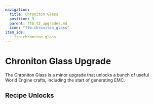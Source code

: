 ```yaml
---
navigation:
  title: Chroniton Glass
  position: 3
  parent: ftb:t2_upgrades.md
  icon: "ftb:chroniton_glass"
item_ids:
  - ftb:chroniton_glass
---
```

# Chroniton Glass Upgrade

<ItemImage id="ftb:chroniton_glass" scale="3" />

The <Color id="green">Chroniton Glass</Color> is a minor upgrade that unlocks a bunch of useful  <Color id="gold">World Engine</Color> crafts, including the start of generating EMC.

## Recipe Unlocks

<ItemGrid>
  <ItemIcon id="enderstorage:ender_chest" />
  <ItemIcon id="enderstorage:ender_tank" />
  <ItemIcon id="projecte:collector_mk1" />
  <ItemIcon id="tempad:time_steel" />
  <ItemIcon id="hostilenetworks:sim_chamber" />
  <ItemIcon id="hostilenetworks:loot_fabricator" />
  <ItemIcon id="rftoolspower:dimensionalcell_simple" />
  <ItemIcon id="rftoolspower:dimensionalcell" />
  <ItemIcon id="rftoolspower:powercell_card" />
  <ItemIcon id="justdirethings:portalgun" />
</ItemGrid>
